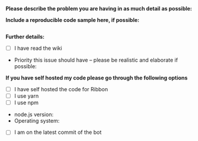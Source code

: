 <!--
If you need help with discord.js installation or usage, please first read the wiki thoroughly and then go to the support Discord server instead:
  https://favna.xyz/redirect/server
  
This issue tracker is only for bug reports and enhancement suggestions. You won't receive any basic help here.
-->

**Please describe the problem you are having in as much detail as possible:**

**Include a reproducible code sample here, if possible:**
```js

```


**Further details:**

- [ ] I have read the wiki

- Priority this issue should have – please be realistic and elaborate if possible:


**If you have self hosted my code please go through the following options**

- [ ] I have self hosted the code for Ribbon
- [ ] I use yarn
- [ ] I use npm
- node.js version:
- Operating system:
- [ ] I am on the latest commit of the bot




